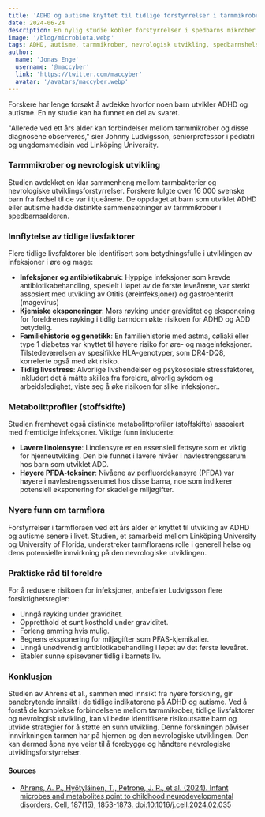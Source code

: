 ```yaml
---
title: 'ADHD og autisme knyttet til tidlige forstyrrelser i tarmmikrober'
date: 2024-06-24
description: En nylig studie kobler forstyrrelser i spedbarns mikrober i tarmen til utvikling av ADHD og autisme senere i livet, og den  viser en potensiell innvirkning av  tarmhelse på den nevrologiske utviklingen.
image: '/blog/microbiota.webp'
tags: ADHD, autisme, tarmmikrober, nevrologisk utvikling, spedbarnshelse, tidlige livsfaktorer, infeksjoner, antibiotikabruk, kjemiske eksponeringer, familiehistorie, genetikk, prenatal stress, linolensyre, PFDA-toksiner, tarm-hjerne-aksen, tidlig intervensjon, Linköping University, University of Florida, Johnny Ludvigsson, barneutvikling, forebyggende tiltak
author:
  name: 'Jonas Enge'
  username: '@maccyber'
  link: 'https://twitter.com/maccyber'
  avatar: '/avatars/maccyber.webp'
---
```


Forskere har lenge forsøkt å avdekke hvorfor noen barn utvikler ADHD og autisme. En ny studie kan ha funnet en del av svaret.

"Allerede ved ett års alder kan forbindelser mellom tarmmikrober og disse diagnosene observeres," sier Johnny Ludvigsson, seniorprofessor i pediatri og ungdomsmedisin ved Linköping University.

### Tarmmikrober  og nevrologisk utvikling

Studien avdekket en klar sammenheng mellom tarmbakterier og nevrologiske utviklingsforstyrrelser. Forskere fulgte over 16 000 svenske barn fra fødsel til de var i tjueårene. De oppdaget at barn som utviklet ADHD eller autisme hadde distinkte sammensetninger av tarmmikrober i spedbarnsalderen.
 
### Innflytelse av tidlige livsfaktorer

Flere tidlige livsfaktorer ble identifisert som betydningsfulle  i utviklingen av infeksjoner i øre og mage:

- **Infeksjoner og antibiotikabruk**: Hyppige infeksjoner som krevde antibiotikabehandling, spesielt i løpet av de første leveårene, var sterkt assosiert med utvikling av Otitis (øreinfeksjoner) og gastroenteritt (magevirus)
- **Kjemiske eksponeringer**: Mors røyking under graviditet og eksponering for foreldrenes røyking i tidlig barndom økte risikoen for ADHD og ADD betydelig.
- **Familiehistorie og genetikk**: En familiehistorie med astma, cøliaki eller type 1 diabetes var knyttet til høyere risiko for øre- og mageinfeksjoner. Tilstedeværelsen av spesifikke HLA-genotyper, som DR4-DQ8, korrelerte også med økt risiko.
- **Tidlig livsstress**: Alvorlige livshendelser og psykososiale stressfaktorer, inkludert det å måtte skilles fra foreldre,  alvorlig sykdom og arbeidsledighet, viste seg å øke risikoen for slike infeksjoner..

### Metabolittprofiler (stoffskifte)

Studien fremhevet også distinkte metabolittprofiler (stoffskifte) assosiert med fremtidige infeksjoner. Viktige funn inkluderte:

- **Lavere linolensyre**: Linolensyre er en essensiell fettsyre som er  viktig for hjerneutvikling. Den ble funnet i lavere nivåer i navlestrengsserum hos barn som utviklet ADD.
- **Høyere PFDA-toksiner**: Nivåene av perfluordekansyre (PFDA) var høyere i navlestrengsserumet hos disse barna, noe som indikerer potensiell eksponering for skadelige miljøgifter.

### Nyere funn om tarmflora

Forstyrrelser i tarmfloraen ved ett års alder er knyttet til utvikling av ADHD og autisme senere i livet. Studien, et samarbeid mellom Linköping University og University of Florida, understreker tarmfloraens rolle i generell helse og dens potensielle innvirkning på den nevrologiske utviklingen.

### Praktiske råd til foreldre

For å redusere risikoen for infeksjoner, anbefaler Ludvigsson flere forsiktighetsregler:

- Unngå røyking under graviditet.
- Oppretthold et sunt kosthold under graviditet.
- Forleng amming hvis mulig.
- Begrens eksponering for miljøgifter som PFAS-kjemikalier.
- Unngå unødvendig antibiotikabehandling i løpet av det første leveåret.
- Etabler sunne spisevaner tidlig i barnets liv.

### Konklusjon

Studien av Ahrens et al., sammen med innsikt fra nyere forskning, gir banebrytende innsikt i de tidlige indikatorene på ADHD og autisme. Ved å forstå de komplekse forbindelsene mellom tarmmikrober, tidlige livsfaktorer og nevrologisk utvikling, kan vi bedre identifisere risikoutsatte barn og utvikle strategier for å støtte en sunn utvikling. Denne forskningen påviser innvirkningen tarmen har på hjernen og den nevrologiske utviklingen.  Den kan dermed åpne nye veier til å forebygge og håndtere nevrologiske utviklingsforstyrrelser.
 
#### **Sources**

- [Ahrens, A. P., Hyötyläinen, T., Petrone, J. R., et al. (2024). Infant microbes and metabolites point to childhood neurodevelopmental disorders. Cell, 187(15), 1853-1873. doi:10.1016/j.cell.2024.02.035](https://doi.org/10.1016/j.cell.2024.02.035)


